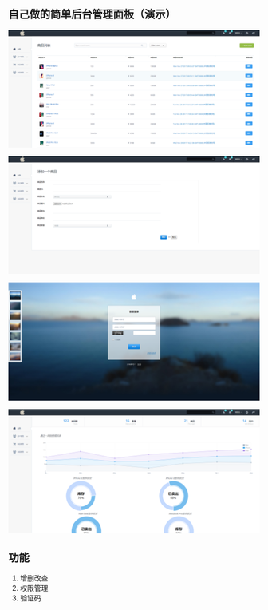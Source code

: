 
## 自己做的简单后台管理面板（演示）

![图片1](https://raw.githubusercontent.com/blogwy/node-managepanel/master/img/1.png)

![图片2](https://raw.githubusercontent.com/blogwy/node-managepanel/master/img/2.png)

![图片3](https://raw.githubusercontent.com/blogwy/node-managepanel/master/img/3.png)

![图片4](https://raw.githubusercontent.com/blogwy/node-managepanel/master/img/4.png)

## 功能

1. 增删改查
1. 权限管理
1. 验证码


